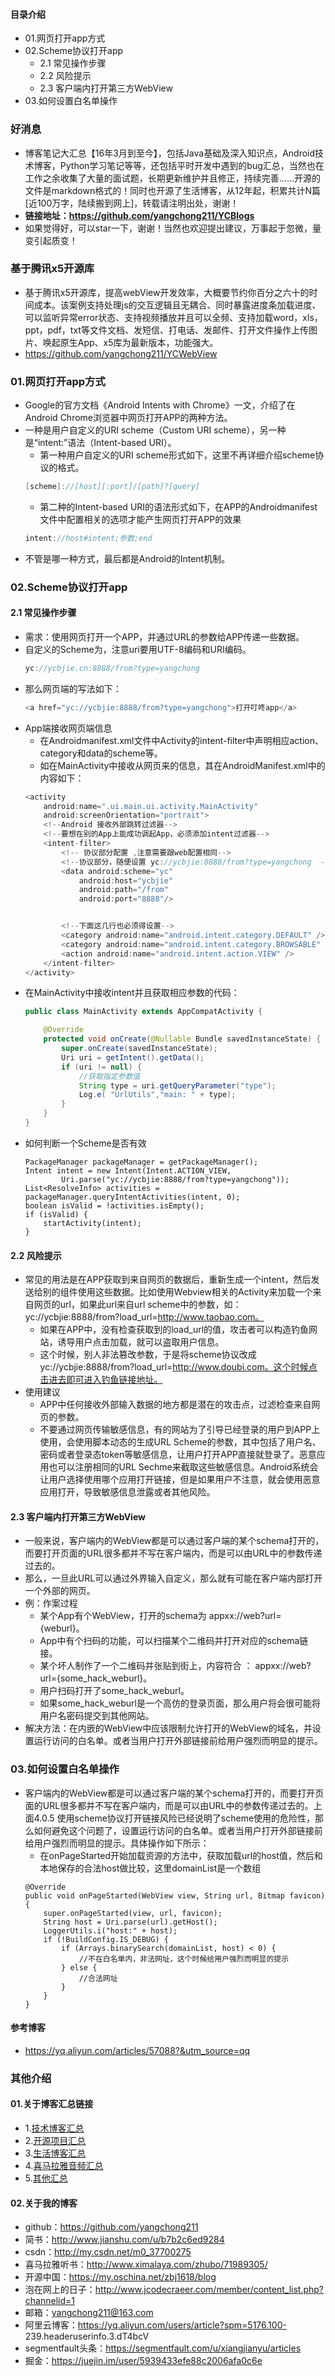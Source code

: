 #### 目录介绍
- 01.网页打开app方式
- 02.Scheme协议打开app
    - 2.1 常见操作步骤
    - 2.2 风险提示
    - 2.3 客户端内打开第三方WebView
- 03.如何设置白名单操作




### 好消息
- 博客笔记大汇总【16年3月到至今】，包括Java基础及深入知识点，Android技术博客，Python学习笔记等等，还包括平时开发中遇到的bug汇总，当然也在工作之余收集了大量的面试题，长期更新维护并且修正，持续完善……开源的文件是markdown格式的！同时也开源了生活博客，从12年起，积累共计N篇[近100万字，陆续搬到网上]，转载请注明出处，谢谢！
- **链接地址：https://github.com/yangchong211/YCBlogs**
- 如果觉得好，可以star一下，谢谢！当然也欢迎提出建议，万事起于忽微，量变引起质变！


### 基于腾讯x5开源库
- 基于腾讯x5开源库，提高webView开发效率，大概要节约你百分之六十的时间成本。该案例支持处理js的交互逻辑且无耦合、同时暴露进度条加载进度、可以监听异常error状态、支持视频播放并且可以全频、支持加载word，xls，ppt，pdf，txt等文件文档、发短信、打电话、发邮件、打开文件操作上传图片、唤起原生App、x5库为最新版本，功能强大。
- https://github.com/yangchong211/YCWebView




### 01.网页打开app方式
- Google的官方文档《Android Intents with Chrome》一文，介绍了在Android Chrome浏览器中网页打开APP的两种方法。
- 一种是用户自定义的URI scheme（Custom URI scheme），另一种是“intent:”语法（Intent-based URI）。
    - 第一种用户自定义的URI scheme形式如下，这里不再详细介绍scheme协议的格式。
    ```java
    [scheme]://[host][:port]/[path]?[query]
    ```
    - 第二种的Intent-based URI的语法形式如下，在APP的Androidmanifest文件中配置相关的选项才能产生网页打开APP的效果
    ```java
    intent://host#intent;参数;end
    ```
- 不管是哪一种方式，最后都是Android的Intent机制。




### 02.Scheme协议打开app
#### 2.1 常见操作步骤
- 需求：使用网页打开一个APP，并通过URL的参数给APP传递一些数据。 
- 自定义的Scheme为，注意uri要用UTF-8编码和URI编码。
    ```java
    yc://ycbjie.cn:8888/from?type=yangchong
    ```
- 那么网页端的写法如下：
    ```java
    <a href="yc://ycbjie:8888/from?type=yangchong">打开叮咚app</a>
    ```
- App端接收网页端信息
    - 在Androidmanifest.xml文件中Activity的intent-filter中声明相应action、category和data的scheme等。 
    - 如在MainActivity中接收从网页来的信息，其在AndroidManifest.xml中的内容如下：
    ```java
    <activity
        android:name=".ui.main.ui.activity.MainActivity"
        android:screenOrientation="portrait">
        <!--Android 接收外部跳转过滤器-->
        <!--要想在别的App上能成功调起App，必须添加intent过滤器-->
        <intent-filter>
            <!-- 协议部分配置 ,注意需要跟web配置相同-->
            <!--协议部分，随便设置 yc://ycbjie:8888/from?type=yangchong  -->
            <data android:scheme="yc"
                android:host="ycbjie"
                android:path="/from"
                android:port="8888"/>
    
    
            <!--下面这几行也必须得设置-->
            <category android:name="android.intent.category.DEFAULT" />
            <category android:name="android.intent.category.BROWSABLE" />
            <action android:name="android.intent.action.VIEW" />
        </intent-filter>
    </activity>
    ```
- 在MainActivity中接收intent并且获取相应参数的代码：
    ```java
    public class MainActivity extends AppCompatActivity {
    
        @Override
        protected void onCreate(@Nullable Bundle savedInstanceState) {
            super.onCreate(savedInstanceState);
            Uri uri = getIntent().getData();
            if (uri != null) {
                //获取指定参数值
                String type = uri.getQueryParameter("type");
                Log.e( "UrlUtils","main: " + type);
            }
        }
    }
    ```
- 如何判断一个Scheme是否有效
    ```
    PackageManager packageManager = getPackageManager();
    Intent intent = new Intent(Intent.ACTION_VIEW,
            Uri.parse("yc://ycbjie:8888/from?type=yangchong"));
    List<ResolveInfo> activities = packageManager.queryIntentActivities(intent, 0);
    boolean isValid = !activities.isEmpty();
    if (isValid) {
        startActivity(intent);
    }
    ```


#### 2.2 风险提示
- 常见的用法是在APP获取到来自网页的数据后，重新生成一个intent，然后发送给别的组件使用这些数据。比如使用Webview相关的Activity来加载一个来自网页的url，如果此url来自url scheme中的参数，如：yc://ycbjie:8888/from?load_url=http://www.taobao.com。
    - 如果在APP中，没有检查获取到的load_url的值，攻击者可以构造钓鱼网站，诱导用户点击加载，就可以盗取用户信息。
    - 这个时候，别人非法篡改参数，于是将scheme协议改成yc://ycbjie:8888/from?load_url=http://www.doubi.com。这个时候点击进去即可进入钓鱼链接地址。
- 使用建议
    - APP中任何接收外部输入数据的地方都是潜在的攻击点，过滤检查来自网页的参数。
    - 不要通过网页传输敏感信息，有的网站为了引导已经登录的用户到APP上使用，会使用脚本动态的生成URL Scheme的参数，其中包括了用户名、密码或者登录态token等敏感信息，让用户打开APP直接就登录了。恶意应用也可以注册相同的URL Sechme来截取这些敏感信息。Android系统会让用户选择使用哪个应用打开链接，但是如果用户不注意，就会使用恶意应用打开，导致敏感信息泄露或者其他风险。



#### 2.3 客户端内打开第三方WebView
- 一般来说，客户端内的WebView都是可以通过客户端的某个schema打开的，而要打开页面的URL很多都并不写在客户端内，而是可以由URL中的参数传递过去的。
- 那么，一旦此URL可以通过外界输入自定义，那么就有可能在客户端内部打开一个外部的网页。
- 例：作案过程
    - 某个App有个WebView，打开的schema为 appxx://web?url={weburl}。
    - App中有个扫码的功能，可以扫描某个二维码并打开对应的schema链接。
    - 某个坏人制作了一个二维码并张贴到街上，内容符合 ： appxx://web?url={some_hack_weburl}。
    - 用户扫码打开了some_hack_weburl。
    - 如果some_hack_weburl是一个高仿的登录页面，那么用户将会很可能将用户名密码提交到其他网站。
- 解决方法：在内嵌的WebView中应该限制允许打开的WebView的域名，并设置运行访问的白名单。或者当用户打开外部链接前给用户强烈而明显的提示。



### 03.如何设置白名单操作
- 客户端内的WebView都是可以通过客户端的某个schema打开的，而要打开页面的URL很多都并不写在客户端内，而是可以由URL中的参数传递过去的。上面4.0.5 使用scheme协议打开链接风险已经说明了scheme使用的危险性，那么如何避免这个问题了，设置运行访问的白名单。或者当用户打开外部链接前给用户强烈而明显的提示。具体操作如下所示：
    - 在onPageStarted开始加载资源的方法中，获取加载url的host值，然后和本地保存的合法host做比较，这里domainList是一个数组
    ```
    @Override
    public void onPageStarted(WebView view, String url, Bitmap favicon) {
        super.onPageStarted(view, url, favicon);
        String host = Uri.parse(url).getHost();
        LoggerUtils.i("host:" + host);
        if (!BuildConfig.IS_DEBUG) {
            if (Arrays.binarySearch(domainList, host) < 0) {
                //不在白名单内，非法网址，这个时候给用户强烈而明显的提示
            } else {
                //合法网址
            }
        }
    }
    ```


#### 参考博客
- https://yq.aliyun.com/articles/57088?&utm_source=qq







### 其他介绍
#### 01.关于博客汇总链接
- 1.[技术博客汇总](https://www.jianshu.com/p/614cb839182c)
- 2.[开源项目汇总](https://blog.csdn.net/m0_37700275/article/details/80863574)
- 3.[生活博客汇总](https://blog.csdn.net/m0_37700275/article/details/79832978)
- 4.[喜马拉雅音频汇总](https://www.jianshu.com/p/f665de16d1eb)
- 5.[其他汇总](https://www.jianshu.com/p/53017c3fc75d)



#### 02.关于我的博客
- github：https://github.com/yangchong211
- 简书：http://www.jianshu.com/u/b7b2c6ed9284
- csdn：http://my.csdn.net/m0_37700275
- 喜马拉雅听书：http://www.ximalaya.com/zhubo/71989305/
- 开源中国：https://my.oschina.net/zbj1618/blog
- 泡在网上的日子：http://www.jcodecraeer.com/member/content_list.php?channelid=1
- 邮箱：yangchong211@163.com
- 阿里云博客：https://yq.aliyun.com/users/article?spm=5176.100- 239.headeruserinfo.3.dT4bcV
- segmentfault头条：https://segmentfault.com/u/xiangjianyu/articles
- 掘金：https://juejin.im/user/5939433efe88c2006afa0c6e
















